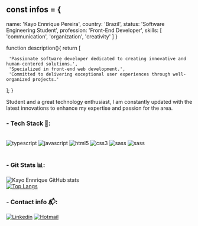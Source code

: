 ## const infos = {
  name: 'Kayo Ennrique Pereira',
  country: 'Brazil',
  status: 'Software Engineering Student',
  profession: 'Front-End Developer',
  skills: [
     'communication',
     'organization',
     'creativity'
   ]
}

function description(){
     return [

     'Passionate software developer dedicated to creating innovative and human-centered solutions.',
     'Specialized in front-end web development.',
     'Committed to delivering exceptional user experiences through well-organized projects.'
    
   ];
}

Student and a great technology enthusiast, I am constantly updated with the latest innovations to enhance my expertise and passion for the area.

### - Tech Stack 📱:
<div style="display: inline_block"><br/>
  <img align="center" alt="typescript" src="https://img.shields.io/badge/TypeScript-007ACC?style=for-the-badge&logo=typescript&logoColor=white" />
    <img align="center" alt="javascript" src="https://img.shields.io/badge/JavaScript-F7DF1E?style=for-the-badge&logo=javascript&logoColor=black" />
  <img align="center" alt="html5" src="https://img.shields.io/badge/HTML5-E34F26?style=for-the-badge&logo=html5&logoColor=white" />
  <img align="center" alt="css3" src="https://img.shields.io/badge/CSS3-1572B6?style=for-the-badge&logo=css3&logoColor=white" />
  <img align="center" alt="sass" src="https://img.shields.io/badge/Sass-CC6699?style=for-the-badge&logo=sass&logoColor=white" />
  <img align="center" alt="sass" src="https://img.shields.io/badge/Tailwind_CSS-38B2AC?style=for-the-badge&logo=tailwind-css&logoColor=white" />
</div><br/>

###  - Git Stats 📊:
![Kayo Ennrique GitHub stats](https://github-readme-stats.vercel.app/api?username=kayoennrique&show_icons=true&theme=synthwave)<br/>
[![Top Langs](https://github-readme-stats.vercel.app/api/top-langs/?username=kayoennrique&layout=donut)](https://github.com/kayoennrique/github-readme-stats)




###  - Contact info 📬:
[![Linkedin](https://img.shields.io/badge/LinkedIn-0077B5?style=for-the-badge&logo=linkedin&logoColor=white)](https://www.linkedin.com/in/kayoennrique/)
[![Hotmail](https://img.shields.io/badge/Outlook-0078D4?style=for-the-badge&logo=microsoft-outlook&logoColor=white)]()

